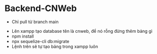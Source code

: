 # Backend-CNWeb
* Chỉ pull từ branch main
- Lên xampp tạo database tên là cnweb, để nó rỗng đừng thêm bảng gì
- npm install
- npx sequelize-cli db:migrate
- Lệnh trên sẽ tự tạo bảng trong xampp luôn
